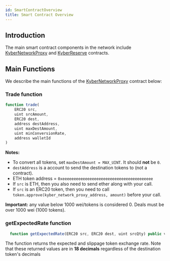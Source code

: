 ```yaml
---
id: SmartContractOverview
title: Smart Contract Overview
---
```

## Introduction

The main smart contract components in the network include [KyberNetworkProxy](api-kybernetworkproxy.md) and [KyberReserve](api-kyberreserve.md) contracts.

## Main Functions

We describe the main functions of the [KyberNetworkProxy](api-kybernetworkproxy.md) contract below:

### Trade function
```js
function trade(
	ERC20 src,
	uint srcAmount,
	ERC20 dest,
	address destAddress,
	uint maxDestAmount,
	uint minConversionRate,
	address walletId
)
```

**Notes:**<br>
* To convert all tokens, set `maxDestAmount = MAX_UINT`. It should **not** be `0`.
* `destAddress` is a account to send the destination tokens to (not a contract).
* ETH token address = `0xeeeeeeeeeeeeeeeeeeeeeeeeeeeeeeeeeeeeeeee`
* If `src` is ETH, then you also need to send ether along with your call. 
* If `src` is an ERC20 token, then you need to call `token.approve(kyber_network_proxy_address, amount)` before your call.

**Important:** any value below 1000 wei/tokens is considered 0. Deals must be over 1000 wei (1000 tokens).

### getExpectedRate function
```js
  function getExpectedRate(ERC20 src, ERC20 dest, uint srcQty) public view returns(uint expectedRate, uint slippageRate);
```
The function returns the expected and slippage token exchange rate. Note that these returned values are in **18 decimals** regardless of the destination token's decimals